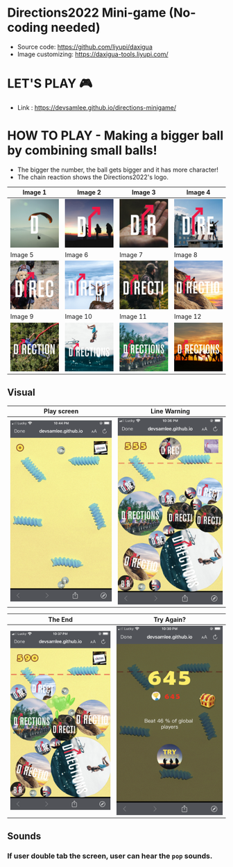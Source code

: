 # Directions2022 Mini-game (No-coding needed)


* Source code: https://github.com/liyupi/daxigua
* Image customizing: https://daxigua-tools.liyupi.com/

# LET'S PLAY 🎮
* Link : https://devsamlee.github.io/directions-minigame/

# HOW TO PLAY - Making a bigger ball by combining small balls!
* The bigger the number, the ball gets bigger and it has more character!
* The chain reaction shows the Directions2022's logo.


| Image 1 | Image 2 | Image 3 | Image 4 |
|-------|-------|-------|-------|
|![](./sourceImg/1.png)|![](./sourceImg/2.png)|![](./sourceImg/3.png)|![](./sourceImg/4.png)|
| Image 5 | Image 6 | Image 7 | Image 8 |
|![](./sourceImg/5.png)|![](./sourceImg/6.png)|![](./sourceImg/7.png)|![](./sourceImg/8.png)|
| Image 9 | Image 10 | Image 11 | Image 12 |
|![](./sourceImg/9.png)|![](./sourceImg/10.png)|![](./sourceImg/11.png)|![](./sourceImg/12.png)|


## Visual
| Play screen | Line Warning |
|-------|-------|
|![](./sourceImg/play.png)|![](./sourceImg/line1.png)|


| The End | Try Again? | 
|-------|-------|
|![](./sourceImg/line2.png)|![](./sourceImg/tryagain.png)|


## Sounds
### If user double tab the screen, user can hear the `pop` sounds.
